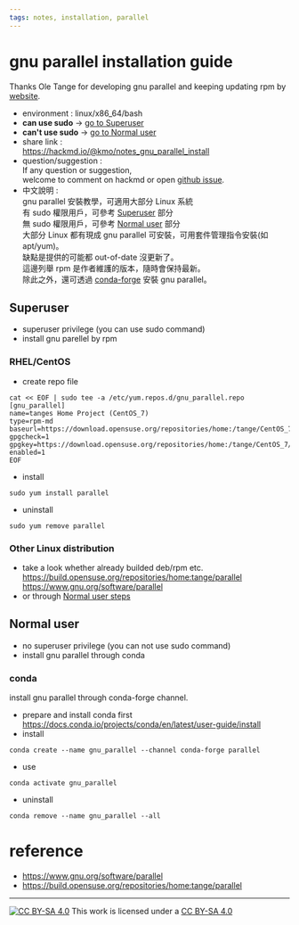 ```yaml
---
tags: notes, installation, parallel
---
```


# gnu parallel installation guide
Thanks Ole Tange for developing gnu parallel and keeping updating rpm by [website](https://build.opensuse.org/package/show/home:tange/parallel).
- environment :  linux/x86_64/bash
- **can use sudo**  -> [go to Superuser](#Superuser)
- **can't use sudo** -> [go to Normal user](#Normal-user)
- share link :  
https://hackmd.io/@kmo/notes_gnu_parallel_install
- question/suggestion :  
If any question or suggestion,  
welcome to comment on hackmd or open [github issue](https://github.com/likueimo/notes/issues).
- 中文說明 :  
gnu parallel 安裝教學，可適用大部分 Linux 系統  
有 sudo 權限用戶，可參考 [Superuser](#Superuser) 部分  
無 sudo 權限用戶，可參考 [Normal user](#Normal-user) 部分  
大部分 Linux 都有現成 gnu parallel 可安裝，可用套件管理指令安裝(如apt/yum)。  
缺點是提供的可能都 out-of-date 沒更新了。  
這邊列舉 rpm 是作者維護的版本，隨時會保持最新。  
除此之外，還可透過 [conda-forge](https://anaconda.org/conda-forge/parallel) 安裝 gnu parallel。

## Superuser
- superuser privilege (you can use sudo command)
- install gnu parellel by rpm
### RHEL/CentOS

- create repo file

```bash=
cat << EOF | sudo tee -a /etc/yum.repos.d/gnu_parallel.repo
[gnu_parallel]
name=tanges Home Project (CentOS_7)
type=rpm-md
baseurl=https://download.opensuse.org/repositories/home:/tange/CentOS_7/
gpgcheck=1
gpgkey=https://download.opensuse.org/repositories/home:/tange/CentOS_7/repodata/repomd.xml.key
enabled=1
EOF
```


- install
```bash=
sudo yum install parallel
```
- uninstall
```bash=
sudo yum remove parallel
```

### Other Linux distribution

- take a look whether already builded deb/rpm etc.
https://build.opensuse.org/repositories/home:tange/parallel
https://www.gnu.org/software/parallel
- or through [Normal user steps](#Normal-user)

## Normal user 
- no superuser privilege (you can not use sudo command)
- install gnu parallel through conda 

### conda
install gnu parallel through conda-forge channel.
- prepare and install conda first  
https://docs.conda.io/projects/conda/en/latest/user-guide/install
- install
```bash=
conda create --name gnu_parallel --channel conda-forge parallel
```
- use
```bash=
conda activate gnu_parallel
```

- uninstall
```bash=
conda remove --name gnu_parallel --all
```


# reference
- https://www.gnu.org/software/parallel
- https://build.opensuse.org/repositories/home:tange/parallel



---
[![CC BY-SA 4.0][cc-by-sa-image]][cc-by-sa] This work is licensed under a [CC BY-SA 4.0][cc-by-sa]

[cc-by-sa]: http://creativecommons.org/licenses/by-sa/4.0/ 
[cc-by-sa-image]: https://licensebuttons.net/l/by-sa/4.0/88x31.png
